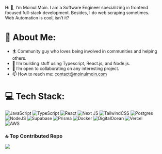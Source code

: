 <!--
**moinulmoin/moinulmoin** is a ✨ _special_ ✨ repository because its `README.md` (this file) appears on your GitHub profile. -->

Hi 👋, I'm Moinul Moin. I am a Software Engineer specializing in frontend focused full-stack development. Besides, I do web scraping sometimes. Web Automation is cool, isn't it?

# 💫 About Me:
- 🏄‍ Community guy who loves being involved in communities and helping others.
- 🌱 I’m building stuff using Typescript, React.js, and Node.js.
- 👯 I’m open to collaborating on any interesting project.
- 📫 How to reach me: [contact@moinulmoin.com](mailto:contact@moinulmoin.com)

# 💻 Tech Stack:
![JavaScript](https://img.shields.io/badge/javascript-%23323330.svg?style=plastic&logo=javascript&logoColor=%23F7DF1E) ![TypeScript](https://img.shields.io/badge/typescript-%23007ACC.svg?style=plastic&logo=typescript&logoColor=white) ![React](https://img.shields.io/badge/react-%2320232a.svg?style=plastic&logo=react&logoColor=%2361DAFB) ![Next JS](https://img.shields.io/badge/Next-black?style=plastic&logo=next.js&logoColor=white) ![TailwindCSS](https://img.shields.io/badge/tailwindcss-%2338B2AC.svg?style=plastic&logo=tailwind-css&logoColor=white) ![Postgres](https://img.shields.io/badge/postgres-%23316192.svg?style=plastic&logo=postgresql&logoColor=white)  ![NodeJS](https://img.shields.io/badge/node.js-6DA55F?style=plastic&logo=node.js&logoColor=white) ![Supabase](https://img.shields.io/badge/Supabase-3ECF8E?style=plastic&logo=supabase&logoColor=white) ![Prisma](https://img.shields.io/badge/Prisma-3982CE?style=plastic&logo=prisma&logoColor=white) ![Docker](https://img.shields.io/badge/docker-%230db7ed.svg?style=plastic&logo=docker&logoColor=white) ![DigitalOcean](https://img.shields.io/badge/DigitalOcean-%230167ff.svg?style=plastic&logo=digitalOcean&logoColor=white) ![Vercel](https://img.shields.io/badge/vercel-%23000000.svg?style=plastic&logo=vercel&logoColor=white) ![AWS](https://img.shields.io/badge/AWS-%23FF9900.svg?style=plastic&logo=amazon-aws&logoColor=white)

### 🔝 Top Contributed Repo
![](https://github-contributor-stats.vercel.app/api?username=moinulmoin&limit=5&theme=tokyonight&combine_all_yearly_contributions=true)
